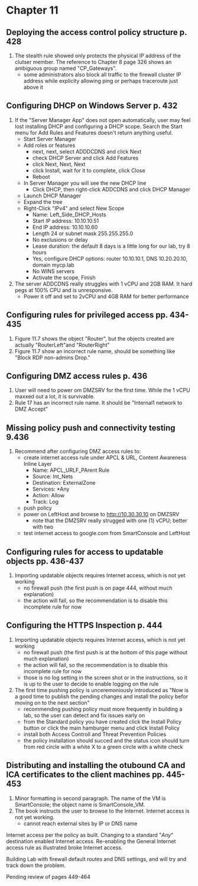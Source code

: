 # Chapter 11

## Deploying the access control policy structure p. 428
1. The stealth rule showed only protects the physical IP address of the clutser member. The reference to Chapter 8 page 326 shows an ambiguous group named "CP_Gateways".
    - some administrators also block all traffic to the firewall cluster IP address while explicity allowing ping or perhaps traceroute just above it
## Configuring DHCP on Windows Server p. 432
1. If the "Server Manager App" does not open automatically, user may feel lost installing DHCP and configuring a DHCP scope. Search the Start menu for Add Rules and Features doesn't return anything useful.
    - Start Server Manager
    - Add roles or features
        - next, next, select ADDDCDNS and click Next
        - check DHCP Server and click Add Features
        - click Next, Next, Next
        - click Install, wait for it to complete, click Close
        - Reboot
    - In Server Manager you will see the new DHCP line
        - Click DHCP, then right-click ADDCDNS and click DHCP Manager
    - Launch DHCP Manager
    - Expand the tree
    - Right-Click "IPv4" and select New Scope
        - Name: Left_Side_DHCP_Hosts
        - Start IP address: 10.10.10.51
        - End IP address: 10.10.10.60
        - Length 24 or subnet mask 255.255.255.0
        - No exclusions or delay
        - Lease duration: the default 8 days is a little long for our lab, try 8 hours
        - Yes, configure DHCP options: router 10.10.10.1, DNS 10.20.20.10, domain mycp.lab
        - No WINS servers
        - Activate the scope, Finish
2. The server ADDCDNS really struggles with 1 vCPU and 2GB RAM. It hard pegs at 100% CPU and is unresponsive.
    - Power it off and set to 2vCPU and 4GB RAM for better performance
## Configuring rules for privileged access pp. 434-435
1. Figure 11.7 shows the object "Router", but the objects created are actually "RouterLeft"and "RouterRight"
2. Figure 11.7 show an incorrect rule  name, should be something like "Block RDP non-admins Drop."
## Configuring DMZ access rules p. 436
1. User will need to power om DMZSRV for the first time. While the 1 vCPU maxxed out a lot, it is survivable.
2. Rule 17 has an incorrect rule name. It should be "Internal1 network to DMZ Accept"
## Missing policy push and connectivity testing 9.436
1. Recommend after configuring DMZ access rules to:
    - create internet access rule under APCL & URL, Content Awareness Inline Layer
        - Name: APCL_URLF_PArent Rule
        - Source: Int_Nets
        - Destination: ExternalZone
        - Services: *Any
        - Action: Allow
        - Track: Log
    - push policy
    - power on LeftHost and browse to http://10.30.30.10 on  DMZSRV
        - note that the DMZSRV really strugged with one (1) vCPU; better with two
    - test internet access to google.com from SmartConsole and LeftHost
## Configuring rules for access to updatable objects pp. 436-437
1. Importing updatable objects requires Internet access, which is not yet working
    - no firewall push (the first push is on page 444, without much explanation)
    - the action will fail, so the recommendation is to disable this incomplete rule for now
## Configuring the HTTPS Inspection p. 444
1. Importing updatable objects requires Internet access, which is not yet working
    - no firewall push (the first push is at the bottom of this page without much explanation)
    - the action will fail, so the recommendation is to disable this incomplete rule for now
    - those is no log setting in the screen shot or in the instructions, so it is up to the user to decide to enable logging on the rule
2. The first time pushing policy is unceremoniously introduced as "Now is a good time to publish the pending changes and install the policy befor moving on to the next section"
    - recommending pushing policy must more frequently in building a lab, so the user can detect and fix issues early on
    - from the Standard policy you have created click the Install Policy button or click the main hamburger menu and click Install Policy
    - install both Access Controll and Threat Prevention Policies
    - the policy installation should succed and the status icon should turn from red circle with a white X to a green circle with a white check
## Distributing and installing the otubound CA and ICA certificates to the client machines pp. 445-453
1. Minor formatting in second paragraph. The name of the VM is SmartConsole; the object name is SmartConsole_VM.
2. The book instructs the user to browse to the Internet. Internet access is not yet working.
    - cannot reach external sites by IP or DNS name

Internet access per the policy as built. Changing to a standard "*Any*" destination enabled Internet access. Re-enabling the General Internet access rule as illustrated broke Internet access.

Building Lab with firewall default routes and DNS settings, and will try and track down the problem.

Pending review of pages 449-464
